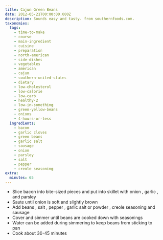 ```yaml
---
title: Cajun Green Beans
date: 2012-05-21T00:00:00.000Z
description: Sounds easy and tasty. from southernfoods.com.
taxonomies:
  tags:
    - time-to-make
    - course
    - main-ingredient
    - cuisine
    - preparation
    - north-american
    - side-dishes
    - vegetables
    - american
    - cajun
    - southern-united-states
    - dietary
    - low-cholesterol
    - low-calorie
    - low-carb
    - healthy-2
    - low-in-something
    - green-yellow-beans
    - onions
    - 4-hours-or-less
  ingredients:
    - bacon
    - garlic cloves
    - green beans
    - garlic salt
    - sausage
    - onion
    - parsley
    - salt
    - pepper
    - creole seasoning
extra:
  minutes: 65
---
```

 - Slice bacon into bite-sized pieces and put into skillet with onion , garlic , and parsley
 - Saute until onion is soft and slightly brown
 - Add beans , salt , pepper , garlic salt or powder , creole seasoning and sausage
 - Cover and simmer until beans are cooked down with seasonings
 - Water can be added during simmering to keep beans from sticking to pan
 - Cook about 30-45 minutes
